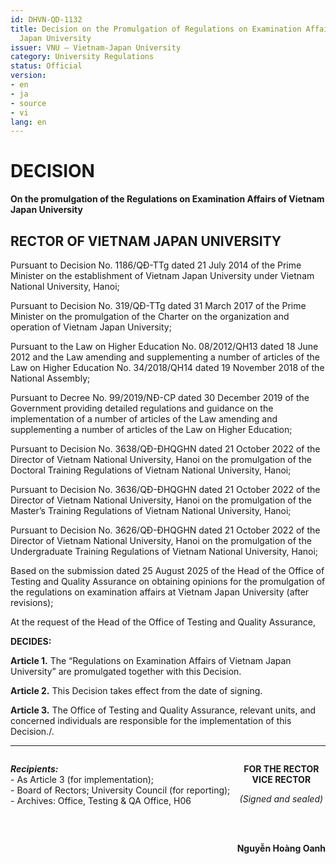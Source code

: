 ```yaml
---
id: DHVN-QD-1132
title: Decision on the Promulgation of Regulations on Examination Affairs of Vietnam
  Japan University
issuer: VNU – Vietnam-Japan University
category: University Regulations
status: Official
version:
- en
- ja
- source
- vi
lang: en
---
```

# DECISION
**On the promulgation of the Regulations on Examination Affairs of Vietnam Japan University**

## RECTOR OF VIETNAM JAPAN UNIVERSITY

Pursuant to Decision No. 1186/QĐ-TTg dated 21 July 2014 of the Prime Minister on the establishment of Vietnam Japan University under Vietnam National University, Hanoi;

Pursuant to Decision No. 319/QĐ-TTg dated 31 March 2017 of the Prime Minister on the promulgation of the Charter on the organization and operation of Vietnam Japan University;

Pursuant to the Law on Higher Education No. 08/2012/QH13 dated 18 June 2012 and the Law amending and supplementing a number of articles of the Law on Higher Education No. 34/2018/QH14 dated 19 November 2018 of the National Assembly;

Pursuant to Decree No. 99/2019/NĐ-CP dated 30 December 2019 of the Government providing detailed regulations and guidance on the implementation of a number of articles of the Law amending and supplementing a number of articles of the Law on Higher Education;

Pursuant to Decision No. 3638/QĐ-ĐHQGHN dated 21 October 2022 of the Director of Vietnam National University, Hanoi on the promulgation of the Doctoral Training Regulations of Vietnam National University, Hanoi;

Pursuant to Decision No. 3636/QĐ-ĐHQGHN dated 21 October 2022 of the Director of Vietnam National University, Hanoi on the promulgation of the Master’s Training Regulations of Vietnam National University, Hanoi;

Pursuant to Decision No. 3626/QĐ-ĐHQGHN dated 21 October 2022 of the Director of Vietnam National University, Hanoi on the promulgation of the Undergraduate Training Regulations of Vietnam National University, Hanoi;

Based on the submission dated 25 August 2025 of the Head of the Office of Testing and Quality Assurance on obtaining opinions for the promulgation of the regulations on examination affairs at Vietnam Japan University (after revisions);

At the request of the Head of the Office of Testing and Quality Assurance,

**DECIDES:**

**Article 1.** The “Regulations on Examination Affairs of Vietnam Japan University” are promulgated together with this Decision.

**Article 2.** This Decision takes effect from the date of signing.

**Article 3.** The Office of Testing and Quality Assurance, relevant units, and concerned individuals are responsible for the implementation of this Decision./.

***
<div style="display: flex; justify-content: space-between;">
  <div>
    <p>
      <strong><em>Recipients:</em></strong><br>
      - As Article 3 (for implementation);<br>
      - Board of Rectors; University Council (for reporting);<br>
      - Archives: Office, Testing & QA Office, H06
    </p>
  </div>
  <div style="text-align: center;">
    <p>
      <strong>FOR THE RECTOR<br>
      VICE RECTOR</strong>
    </p>
    <p>
      <em>(Signed and sealed)</em>
    </p>
    <br>
    <br>
    <p>
      <strong>Nguyễn Hoàng Oanh</strong>
    </p>
  </div>
</div>